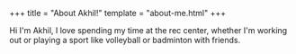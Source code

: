 +++
title = "About Akhil!"
template = "about-me.html"
+++

Hi I'm Akhil, I love spending my time at the rec center, whether I'm working out or playing a sport like volleyball or badminton with friends.
